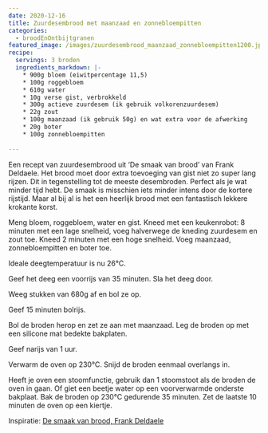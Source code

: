 ```yaml
---
date: 2020-12-16
title: Zuurdesembrood met maanzaad en zonnebloempitten
categories:
  - broodEnOntbijtgranen
featured_image: /images/zuurdesembrood_maanzaad_zonnebloempitten1200.jpg
recipe:
  servings: 3 broden
  ingredients_markdown: |-
    * 900g bloem (eiwitpercentage 11,5)
    * 100g roggebloem
    * 610g water
    * 10g verse gist, verbrokkeld
    * 300g actieve zuurdesem (ik gebruik volkorenzuurdesem)
    * 22g zout
    * 100g maanzaad (ik gebruik 50g) en wat extra voor de afwerking
    * 20g boter
    * 100g zonnebloempitten
    
---
```

Een recept van zuurdesembrood uit ‘De smaak van brood’ van Frank Deldaele.
Het brood moet door extra toevoeging van gist niet zo super lang rijzen. Dit in tegenstelling tot de meeste desembroden.
Perfect als je wat minder tijd hebt.
De smaak is misschien iets minder intens door de kortere rijstijd.
Maar al bij al is het een heerlijk brood met een fantastisch lekkere krokante korst.

<!--more-->

Meng bloem, roggebloem, water en gist.
Kneed met een keukenrobot: 8 minuten met een lage snelheid, voeg halverwege de kneding zuurdesem en zout toe.
Kneed 2 minuten met een hoge snelheid.
Voeg maanzaad, zonnebloempitten en boter toe.

Ideale deegtemperatuur is nu 26°C.

Geef het deeg een voorrijs van 35 minuten.
Sla het deeg door.

Weeg stukken van 680g af en bol ze op.

Geef 15 minuten bolrijs.

Bol de broden herop en zet ze aan met maanzaad.
Leg de broden op met een silicone mat bedekte bakplaten.

Geef narijs van 1 uur.

Verwarm de oven op 230°C.
Snijd de broden eenmaal overlangs in.

Heeft je oven een stoomfunctie, gebruik dan 1 stoomstoot als de broden de oven in gaan.
Of giet een beetje water op een voorverwarmde onderste bakplaat.
Bak de broden op 230°C gedurende 35 minuten.
Zet de laatste 10 minuten de oven op een kiertje.


Inspiratie: [De smaak van brood, Frank Deldaele](https://www.standaardboekhandel.be/p/de-smaak-van-brood-9789401424011?gclid=EAIaIQobChMInb36wv_S7QIVCuh3Ch3NSQcKEAAYASAAEgLJL_D_BwE#!
)
